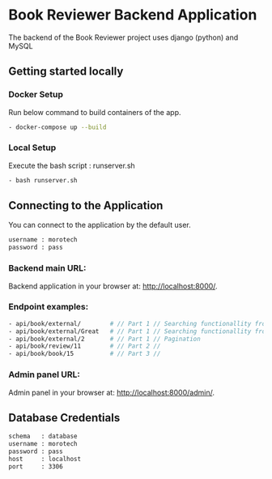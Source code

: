 # Book Reviewer Backend Application
The backend of the Book Reviewer project uses django (python) and MySQL
## Getting started locally

### Docker Setup
Run below command to build containers of the app.

```bash
- docker-compose up --build
```

### Local Setup
Execute the bash script : runserver.sh

```bash
- bash runserver.sh
```

## Connecting to the Application
You can connect to the application by the default user.

```bash
username : morotech
password : pass 
```
### Backend main URL:

Backend application in your browser at: [http://localhost:8000/](http://localhost:8000/).

### Endpoint examples:

```bash
- api/book/external/        # // Part 1 // Searching functionallity from url kwargs.
- api/book/external/Great   # // Part 1 // Searching functionallity from searching param.
- api/book/external/2       # // Part 1 // Pagination
- api/book/review/11        # // Part 2 //                                 
- api/book/book/15          # // Part 3 //   
```

### Admin panel URL:
Admin panel in your browser at: [http://localhost:8000/admin/](http://localhost:8000/admin/).


## Database Credentials

```bash
schema   : database
username : morotech
password : pass 
host     : localhost
port     : 3306

```



